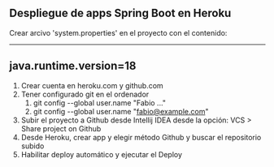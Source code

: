 ## Despliegue de apps Spring Boot en Heroku

Crear arcivo 'system.properties' en el proyecto con el contenido:

---
java.runtime.version=18
---

1. Crear cuenta en heroku.com y github.com
2. Tener configurado git en el ordenador
   1. git config --global user.name "Fabio ..."
   2. git config --global user.name "fabio@example.com"
3. Subir el proyecto a Github desde Intellij IDEA desde la opción: VCS > Share project on Github
4. Desde Heroku, crear app y elegir método Github y buscar el repositorio subido
5. Habilitar deploy automático y ejecutar el Deploy